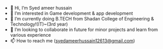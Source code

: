 - 👋 Hi, I’m Syed ameer hussain
- 👀 I’m interested in Game development & app development 
- 🌱 I’m currently doing B.TECH from Shadan College of Engineering & Technology!(IT)~(3rd year)
- 💞️ I’m looking to collaborate in future for minor projects and learn from various  experience
- 📫 How to reach me (syedameerhussain12613@gmail.com)
